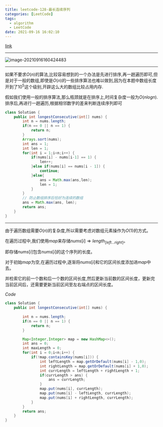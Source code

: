 ```yaml
---
title: leetcode-128-最长连续序列
categories: [LeetCode]
tags:
  - algorithm
  - LeetCode
date: 2021-09-16 16:02:10
---
```


[link](https://leetcode-cn.com/problems/longest-consecutive-sequence/)

<hr/>

![image-20210916160424483](C:/Users/86159_0rm4bdi.LAPTOP-6H5LCDIN/AppData/Roaming/Typora/typora-user-images/image-20210916160424483.png)

<hr/>

如果不要求$O(n)$的算法,比较容易想到的一个办法是先进行排序,再一趟遍历即可,但是对于一般的数组,即使是$O(n)$的一些排序算法也难以做到,因为在本题中数组长度开到了$10^5$这个级别,开辟这么大的数组比较占用内存.

假如我们使用一般的排序算法,那么瓶颈就是在排序上,时间复杂度一般为$O(nlog{n})$.排序后,再进行一趟遍历,根据相邻数字的差来判断连续序列即可

```java
class Solution {
    public int longestConsecutive(int[] nums) {
        int n = nums.length;
        if(n == 0 || n == 1) {
            return n;
        }
        Arrays.sort(nums);
        int ans = 1;
        int len = 1;
        for(int i = 1;i<n;i++) {
            if(nums[i] - nums[i-1] == 1) {
                len++;
            }else if(nums[i] == nums[i - 1]) {
                continue;
            }else{
                ans = Math.max(ans,len);
                len = 1;
            }
        }
        // 防止数组排序后恰好为连续的数组
        ans = Math.max(ans, len);
        return ans;
    }
}
```

<hr/>

由于遍历数组需要$O(n)$的复杂度,所以需要考虑对数组元素操作为$O(1)$的方式。

在遍历过程中,我们使用$map$来存储$nums[i] \Rightarrow length_{[left...right]}$。

即存储$nums[i]$包含$nums[i]$的这个序列的长度。

对于初始$map$为空,在遍历过程中,逐渐将$nums[i]$和它的区间长度添加进$map$中去。

并检索它的前一个数和后一个数的区间长度,然后更新当前数的区间长度，更新完当前区间后，还需要更新当前区间至左右端点的区间长度。

$Code$

```java
class Solution {
    public int longestConsecutive(int[] nums) {
        
        int n = nums.length;
        if(n == 0 || n == 1) {
            return n;
        }

        Map<Integer,Integer> map = new HashMap<>();
        int ans = 0;
        int maxLength = 0;
        for(int i = 0;i<n;i++) {
            if(!map.containsKey(nums[i])) {
                int leftLength = map.getOrDefault(nums[i] - 1,0);
                int rightLength = map.getOrDefault(nums[i] + 1,0);
                int currLength = leftLength + rightLength + 1;
                if(currLength > ans) {
                    ans = currLength;
                }
                map.put(nums[i], currLength);
                map.put(nums[i] - leftLength, currLength);
                map.put(nums[i] + rightLength, currLength);
            }
        }
        return ans;
    }
}
```

